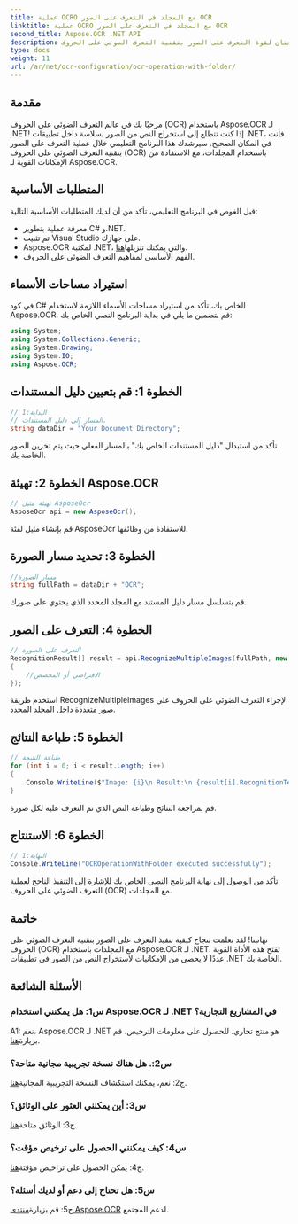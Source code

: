 ```yaml
---
title: عملية OCRO مع المجلد في التعرف على الصور OCR
linktitle: عملية OCRO مع المجلد في التعرف على الصور OCR
second_title: Aspose.OCR .NET API
description: أطلق العنان لقوة التعرف على الصور بتقنية التعرف الضوئي على الحروف (OCR) في .NET باستخدام Aspose.OCR. استخراج النص من الصور دون عناء.
type: docs
weight: 11
url: /ar/net/ocr-configuration/ocr-operation-with-folder/
---
```

## مقدمة

مرحبًا بك في عالم التعرف الضوئي على الحروف (OCR) باستخدام Aspose.OCR لـ .NET! إذا كنت تتطلع إلى استخراج النص من الصور بسلاسة داخل تطبيقات .NET، فأنت في المكان الصحيح. سيرشدك هذا البرنامج التعليمي خلال عملية التعرف على الصور بتقنية التعرف الضوئي على الحروف (OCR) باستخدام المجلدات، مع الاستفادة من الإمكانات القوية لـ Aspose.OCR.

## المتطلبات الأساسية

قبل الغوص في البرنامج التعليمي، تأكد من أن لديك المتطلبات الأساسية التالية:

- معرفة عملية بتطوير C# و.NET.
- تم تثبيت Visual Studio على جهازك.
-  Aspose.OCR لمكتبة .NET، والتي يمكنك تنزيلها[هنا](https://releases.aspose.com/ocr/net/).
- الفهم الأساسي لمفاهيم التعرف الضوئي على الحروف.

## استيراد مساحات الأسماء

في كود C# الخاص بك، تأكد من استيراد مساحات الأسماء اللازمة لاستخدام Aspose.OCR. قم بتضمين ما يلي في بداية البرنامج النصي الخاص بك:

```csharp
using System;
using System.Collections.Generic;
using System.Drawing;
using System.IO;
using Aspose.OCR;
```

## الخطوة 1: قم بتعيين دليل المستندات

```csharp
// البداية:1
// المسار إلى دليل المستندات.
string dataDir = "Your Document Directory";
```

تأكد من استبدال "دليل المستندات الخاص بك" بالمسار الفعلي حيث يتم تخزين الصور الخاصة بك.

## الخطوة 2: تهيئة Aspose.OCR

```csharp
// تهيئة مثيل AsposeOcr
AsposeOcr api = new AsposeOcr();
```

قم بإنشاء مثيل لفئة AsposeOcr للاستفادة من وظائفها.

## الخطوة 3: تحديد مسار الصورة

```csharp
//مسار الصورة
string fullPath = dataDir + "OCR";
```

قم بتسلسل مسار دليل المستند مع المجلد المحدد الذي يحتوي على صورك.

## الخطوة 4: التعرف على الصور

```csharp
// التعرف على الصورة
RecognitionResult[] result = api.RecognizeMultipleImages(fullPath, new RecognitionSettings
{
    //الافتراضي أو المخصص
});
```

استخدم طريقة RecognizeMultipleImages لإجراء التعرف الضوئي على الحروف على صور متعددة داخل المجلد المحدد.

## الخطوة 5: طباعة النتائج

```csharp
// طباعة النتيجة
for (int i = 0; i < result.Length; i++)
{
    Console.WriteLine($"Image: {i}\n Result:\n {result[i].RecognitionText}");
}
```

قم بمراجعة النتائج وطباعة النص الذي تم التعرف عليه لكل صورة.

## الخطوة 6: الاستنتاج

```csharp
// النهاية:1
Console.WriteLine("OCROperationWithFolder executed successfully");
```

تأكد من الوصول إلى نهاية البرنامج النصي الخاص بك للإشارة إلى التنفيذ الناجح لعملية التعرف الضوئي على الحروف (OCR) مع المجلدات.

## خاتمة

تهانينا! لقد تعلمت بنجاح كيفية تنفيذ التعرف على الصور بتقنية التعرف الضوئي على الحروف (OCR) مع المجلدات باستخدام Aspose.OCR لـ .NET. تفتح هذه الأداة القوية عددًا لا يحصى من الإمكانيات لاستخراج النص من الصور في تطبيقات .NET الخاصة بك.

## الأسئلة الشائعة

### س1: هل يمكنني استخدام Aspose.OCR لـ .NET في المشاريع التجارية؟

 A1: نعم، Aspose.OCR لـ .NET هو منتج تجاري. للحصول على معلومات الترخيص، قم بزيارة[هنا](https://purchase.aspose.com/buy).

### س2:. هل هناك نسخة تجريبية مجانية متاحة؟

 ج2: نعم، يمكنك استكشاف النسخة التجريبية المجانية[هنا](https://releases.aspose.com/).

### س3: أين يمكنني العثور على الوثائق؟

 ج3: الوثائق متاحة[هنا](https://reference.aspose.com/ocr/net/).

### س4: كيف يمكنني الحصول على ترخيص مؤقت؟

 ج4: يمكن الحصول على تراخيص مؤقتة[هنا](https://purchase.aspose.com/temporary-license/).

### س5: هل تحتاج إلى دعم أو لديك أسئلة؟

 ج5: قم بزيارة[منتدى Aspose.OCR](https://forum.aspose.com/c/ocr/16) لدعم المجتمع.
